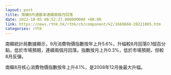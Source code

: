 ```yaml
---
layout: post
title: 南韓9月通脹率連續兩個月回落
date: 2022-10-05 08:52:27.000000000 +08:00
link: https://news.rthk.hk/rthk/ch/component/k2/1669668-20221005.htm
categories: rthk
---
```


南韓統計局數據顯示，9月消費物價指數按年上升5.6%，升幅較8月回落0.1個百分點，低於市場預期，連續兩個月回落。指數按月上升0.3%，低於市場預期，但較8月反彈。

南韓8月核心消費物價指數按年上升4.1%，是2008年12月後最大升幅。
